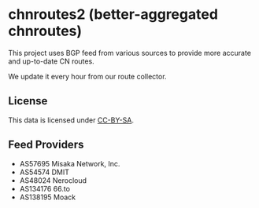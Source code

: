 # chnroutes2 (better-aggregated chnroutes)

This project uses BGP feed from various sources to provide more accurate and up-to-date CN routes.

We update it every hour from our route collector.

## License

This data is licensed under [CC-BY-SA](https://creativecommons.org/licenses/by-sa/2.0/).

## Feed Providers

- AS57695 Misaka Network, Inc.
- AS54574 DMIT
- AS48024 Nerocloud
- AS134176 66.to
- AS138195 Moack
